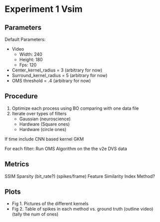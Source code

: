 # Experiment 1 Vsim

## Parameters
Default Parameters: 
- Video 
  - Width: 240 
  - Height: 180 
  - Fps: 120
- Center_kernel_radius = 3 (arbitrary for now)
- Surround_kernel_radius =  5 (arbitrary for now)
- OMS threshold = .4 (arbitrary for now)


## Procedure
1. Optimize each process using BO comparing with one data file
2. Iterate over types of filters
   - Gaussian (neuroscience)
   - Hardware (Square ones)
   - Hardware (circle ones)

If time include CNN based kernel GKM

For each filter:
Run OMS Algorithm on the the v2e DVS data


## Metrics

SSIM 
Sparsity (bit_rate?) (spikes/frame)
Feature Similarity Index Method?

## Plots

- Fig 1. Pictures of the different kernels
- Fig 2. Table of spikes in each method vs. ground truth (outline video) (tally the num of ones)


